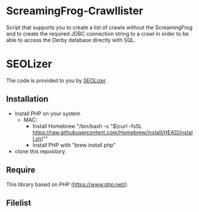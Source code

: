 # ScreamingFrog-Crawllister
Script that supports you to create a list of crawls without the ScreamingFrog and to create the required JDBC connection string to a crawl in order to be able to access the Derby database directly with SQL.

# SEOLizer
The code is provided to you by [SEOLizer](https://www.seolizer.de).

## Installation
- Install PHP on your system
  - MAC:
    - Install Homebrew "/bin/bash -c "$(curl -fsSL https://raw.githubusercontent.com/Homebrew/install/HEAD/install.sh)""
    - Install PHP with "brew install php"
- clone this repository.

## Require
This library based on PHP (https://www.php.net/).

## Filelist
